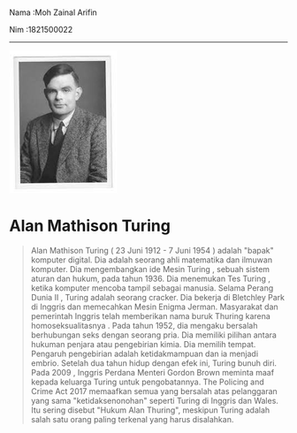 <br>Nama :Moh Zainal Arifin
<td>Nim :1821500022</td>
<hr>

<img src= "a.jpg" style="50%"/>
<h1>Alan Mathison Turing</h1>

>  Alan Mathison Turing ( 23 Juni 1912 - 7 Juni 1954 ) adalah "bapak" komputer digital. Dia adalah seorang ahli matematika dan ilmuwan komputer. Dia mengembangkan ide Mesin Turing , sebuah sistem aturan dan hukum, pada tahun 1936. Dia menemukan Tes Turing , ketika komputer mencoba tampil sebagai manusia. Selama Perang Dunia II , Turing adalah seorang cracker. Dia bekerja di Bletchley Park di Inggris dan memecahkan Mesin Enigma Jerman. Masyarakat dan pemerintah Inggris telah memberikan nama buruk Thuring karena homoseksualitasnya . Pada tahun 1952, dia mengaku bersalah berhubungan seks dengan seorang pria. Dia memiliki pilihan antara hukuman penjara atau pengebirian kimia. Dia memilih tempat. Pengaruh pengebirian adalah ketidakmampuan dan ia menjadi embrio. Setelah dua tahun hidup dengan efek ini, Turing bunuh diri. Pada 2009 , Inggris Perdana Menteri Gordon Brown meminta maaf kepada keluarga Turing untuk pengobatannya. The Policing and Crime Act 2017 memaafkan semua yang bersalah atas pelanggaran yang sama "ketidaksenonohan" seperti Turing di Inggris dan Wales. Itu sering disebut "Hukum Alan Thuring", meskipun Turing adalah salah satu orang paling terkenal yang harus disalahkan.
</hr>